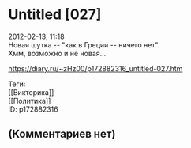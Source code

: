 Untitled [027]
==============

  
2012-02-13, 11:18  
 Новая шутка -- "как в Греции -- ничего нет".   
  Хмм, возможно и не новая...    
  
<https://diary.ru/~zHz00/p172882316_untitled-027.htm>  
  
Теги:  
[[Викторика]]  
[[Политика]]  
ID: p172882316  


(Комментариев нет)
------------------